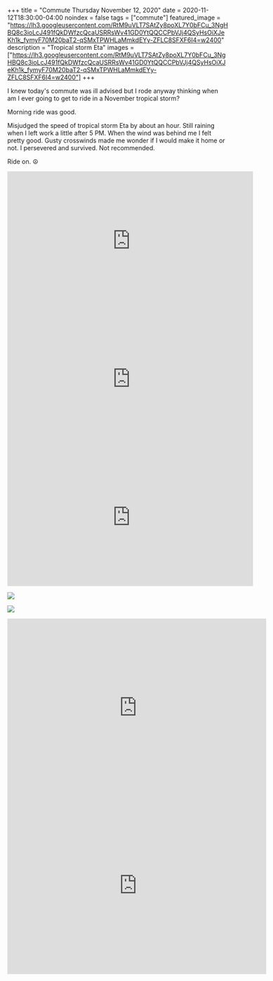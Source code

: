 +++
title =  "Commute Thursday November 12, 2020"
date = 2020-11-12T18:30:00-04:00
noindex = false
tags = ["commute"]
featured_image = "https://lh3.googleusercontent.com/RtM9uVLT7SAtZy8poXL7Y0bFCu_3NgHBQ8c3ioLcJ491fQkDWfzcQcaUSRRsWv41GD0YtQQCCPbVJj4QSyHsOiXJeKh1k_fymyF70M20baT2-qSMxTPWHLaMmkdEYy-ZFLC8SFXF6I4=w2400"
description = "Tropical storm Eta"
images = ["https://lh3.googleusercontent.com/RtM9uVLT7SAtZy8poXL7Y0bFCu_3NgHBQ8c3ioLcJ491fQkDWfzcQcaUSRRsWv41GD0YtQQCCPbVJj4QSyHsOiXJeKh1k_fymyF70M20baT2-qSMxTPWHLaMmkdEYy-ZFLC8SFXF6I4=w2400"]
+++

I knew today's commute was ill advised but I rode anyway thinking when am I ever going to get to ride in a November tropical storm?

Morning ride was good.

Misjudged the speed of tropical storm Eta by about an hour. Still raining when I left work a little after 5 PM. When the wind was behind me I felt pretty good. Gusty crosswinds made me wonder if I would make it home or not. I persevered and survived. Not recommended.

Ride on. ☮

<iframe width="560" height="315" src="https://www.youtube.com/embed/xZE1vJvEuCg" frameborder="0" allow="accelerometer; autoplay; clipboard-write; encrypted-media; gyroscope; picture-in-picture" allowfullscreen></iframe>

<iframe width="560" height="315" src="https://www.youtube.com/embed/9rBe1WAIVLc" frameborder="0" allow="accelerometer; autoplay; clipboard-write; encrypted-media; gyroscope; picture-in-picture" allowfullscreen></iframe>

<iframe width="560" height="315" src="https://www.youtube.com/embed/TuXwcds6wCM" frameborder="0" allow="accelerometer; autoplay; clipboard-write; encrypted-media; gyroscope; picture-in-picture" allowfullscreen></iframe>

<a href='https://lh3.googleusercontent.com/lkuvg2tN59jYtJnGASYZwbss7owzENFo-IZlflusU3A-0JWgwDa81bTUA6B_y0WdUF4FxdURgZ_tPU7er86ZyN1TVwvRmcVg22rX71Pm6fmCZbSSsbr1X_KWnADifc0bx2B-wQ_aVCc=w2400'><img src='https://lh3.googleusercontent.com/lkuvg2tN59jYtJnGASYZwbss7owzENFo-IZlflusU3A-0JWgwDa81bTUA6B_y0WdUF4FxdURgZ_tPU7er86ZyN1TVwvRmcVg22rX71Pm6fmCZbSSsbr1X_KWnADifc0bx2B-wQ_aVCc=w2400'></a>

<a href='https://lh3.googleusercontent.com/RtM9uVLT7SAtZy8poXL7Y0bFCu_3NgHBQ8c3ioLcJ491fQkDWfzcQcaUSRRsWv41GD0YtQQCCPbVJj4QSyHsOiXJeKh1k_fymyF70M20baT2-qSMxTPWHLaMmkdEYy-ZFLC8SFXF6I4=w2400'><img src='https://lh3.googleusercontent.com/RtM9uVLT7SAtZy8poXL7Y0bFCu_3NgHBQ8c3ioLcJ491fQkDWfzcQcaUSRRsWv41GD0YtQQCCPbVJj4QSyHsOiXJeKh1k_fymyF70M20baT2-qSMxTPWHLaMmkdEYy-ZFLC8SFXF6I4=w2400'></a>


<iframe height='405' width='590' frameborder='0' allowtransparency='true' scrolling='no' src='https://www.strava.com/activities/4326369476/embed/4f84b5b4cff7986e81438092d1f875d886d04297'></iframe>

<iframe height='405' width='590' frameborder='0' allowtransparency='true' scrolling='no' src='https://www.strava.com/activities/4329391536/embed/ece8880ab208e10790bfd1930727716f63c5d7d8'></iframe>
